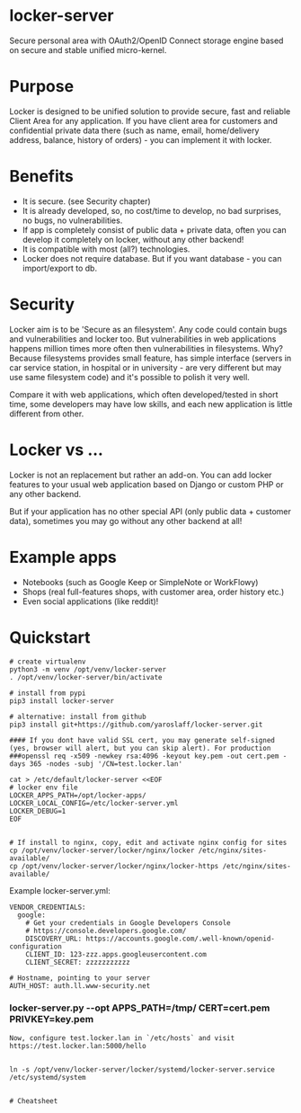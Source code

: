 # locker-server
Secure personal area with OAuth2/OpenID Connect storage engine based on secure and stable unified micro-kernel.

# Purpose
Locker is designed to be unified solution to provide secure, fast and reliable Client Area for any application. If you have client area for customers and confidential private data there (such as name, email, home/delivery address, balance, history of orders) - you can implement it with locker.

# Benefits
- It is secure. (see Security chapter)
- It is already developed, so, no cost/time to develop, no bad surprises, no bugs, no vulnerabilities.
- If app is completely consist of public data + private data, often you can develop it completely on locker, without any other backend!
- It is compatible with most (all?) technologies.
- Locker does not require database. But if you want database - you can import/export to db.

# Security
Locker aim is to be 'Secure as an filesystem'. Any code could contain bugs and vulnerabilities and locker too. But vulnerabilities in web applications happens million times more often then vulnerabilities in filesystems. Why? Because filesystems provides small feature, has simple interface (servers in car service station, in hospital or in university - are very different but may use same filesystem code) and it's possible to polish it very well.

Compare it with web applications, which often developed/tested in short time, some developers may have low skills, and each new application is little different from other.

# Locker vs ...
Locker is not an replacement but rather an add-on. You can add locker features to your usual web application based on Django or custom PHP or any other backend.

But if your application has no other special API (only public data + customer data), sometimes you may go without any other backend at all! 

# Example apps
- Notebooks (such as Google Keep or SimpleNote or WorkFlowy)
- Shops (real full-features shops, with customer area, order history etc.)
- Even social applications (like reddit)!

# Quickstart

~~~
# create virtualenv 
python3 -m venv /opt/venv/locker-server
. /opt/venv/locker-server/bin/activate

# install from pypi
pip3 install locker-server

# alternative: install from github
pip3 install git+https://github.com/yaroslaff/locker-server.git

#### If you dont have valid SSL cert, you may generate self-signed (yes, browser will alert, but you can skip alert). For production
###openssl req -x509 -newkey rsa:4096 -keyout key.pem -out cert.pem -days 365 -nodes -subj '/CN=test.locker.lan'

cat > /etc/default/locker-server <<EOF
# locker env file
LOCKER_APPS_PATH=/opt/locker-apps/
LOCKER_LOCAL_CONFIG=/etc/locker-server.yml
LOCKER_DEBUG=1
EOF


# If install to nginx, copy, edit and activate nginx config for sites
cp /opt/venv/locker-server/locker/nginx/locker /etc/nginx/sites-available/
cp /opt/venv/locker-server/locker/nginx/locker-https /etc/nginx/sites-available/
~~~

Example locker-server.yml:
~~~
VENDOR_CREDENTIALS: 
  google:
    # Get your credentials in Google Developers Console
    # https://console.developers.google.com/
    DISCOVERY_URL: https://accounts.google.com/.well-known/openid-configuration
    CLIENT_ID: 123-zzz.apps.googleusercontent.com
    CLIENT_SECRET: zzzzzzzzzzz

# Hostname, pointing to your server
AUTH_HOST: auth.ll.www-security.net
~~~

### locker-server.py --opt APPS_PATH=/tmp/ CERT=cert.pem PRIVKEY=key.pem
~~~
Now, configure test.locker.lan in `/etc/hosts` and visit https://test.locker.lan:5000/hello


ln -s /opt/venv/locker-server/locker/systemd/locker-server.service /etc/systemd/system


# Cheatsheet

